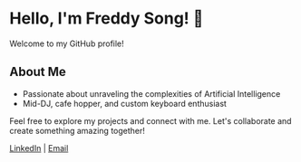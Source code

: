 # Hello, I'm Freddy Song! 👋

Welcome to my GitHub profile!

## About Me

- Passionate about unraveling the complexities of Artificial Intelligence
- Mid-DJ, cafe hopper, and custom keyboard enthusiast

Feel free to explore my projects and connect with me. Let's collaborate and create something amazing together!

[LinkedIn](https://www.linkedin.com/in/freddysong) | [Email](mailto:fredsong99@gmail.com)
